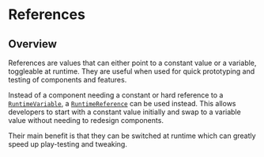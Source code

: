 # References

## Overview

References are values that can either point to a constant value or a variable, toggleable at runtime.
They are useful when used for quick prototyping and testing of components and features.

Instead of a component needing a constant or hard reference to a [`RuntimeVariable`](variables/runtime-variable.md), a [`RuntimeReference`](references/runtime-reference.md) can be used instead.
This allows developers to start with a constant value initially and swap to a variable value without needing to redesign components.

Their main benefit is that they can be switched at runtime which can greatly speed up play-testing and tweaking.
